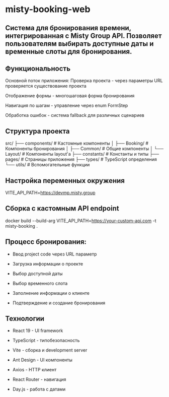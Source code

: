 # misty-booking-web
## Система для бронирования времени, интегрированная с Misty Group API. Позволяет пользователям выбирать доступные даты и временные слоты для бронирования.

## Функциональность
Основной поток приложения:
Проверка проекта - через параметры URL проверяется существование проекта

Отображение формы - многошаговая форма бронирования

Навигация по шагам - управление через enum FormStep

Обработка ошибок - система fallback для различных сценариев
## Структура проекта
src/
├── components/          # Кастомные компоненты
│   ├── Booking/        # Компоненты бронирования
│   ├── Common/         # Общие компоненты
│   └── Layout/         # Компоненты layout'а
├── constants/          # Константы и типы
├── pages/              # Страницы приложения
├── types/              # TypeScript определения
└── utils/              # Вспомогательные функции
## Настройка переменных окружения
VITE_API_PATH=https://devmp.misty.group

## Сборка с кастомным API endpoint
docker build --build-arg VITE_API_PATH=https://your-custom-api.com -t misty-booking .

## Процесс бронирования:
* Ввод project code через URL параметр

* Загрузка информации о проекте

* Выбор доступной даты

* Выбор временного слота

* Заполнение информации о клиенте

* Подтверждение и создание бронирования

## Технологии
* React 19 - UI framework

* TypeScript - типобезопасность

* Vite - сборка и development server

* Ant Design - UI компоненты

* Axios - HTTP клиент

* React Router - навигация

* Day.js - работа с датами